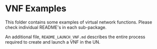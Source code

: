 # VNF Examples

This folder contains some examples of virtual network functions.
Please check individual README's in each sub-package.

An additional file, `README_LAUNCH_VNF.md` describes the entire process required to create and launch a VNF in the UN.
